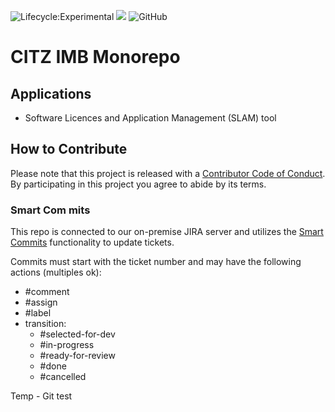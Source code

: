 ![Lifecycle:Experimental](https://img.shields.io/badge/Lifecycle-Experimental-339999)
[![](https://github.com/jpoehnelt/in-solidarity-bot/raw/main/static//badge-flat.png)](https://github.com/apps/in-solidarity)
![GitHub](https://img.shields.io/github/license/bcgov/citz-imb)

# CITZ IMB Monorepo

## Applications

- Software Licences and Application Management (SLAM) tool

## How to Contribute

Please note that this project is released with a [Contributor Code of Conduct](Code_of_Conduct.md). By participating in this project you agree to abide by its terms.

### Smart Com mits

This repo is connected to our on-premise JIRA server and utilizes the [Smart Commits](https://bigbrassband.com/git-integration-for-jira/documentation/smart-commits.html) functionality to update tickets.

Commits must start with the ticket number and may have the following actions (multiples ok):
- #comment
- #assign
- #label
- transition:
  - #selected-for-dev
  - #in-progress
  - #ready-for-review
  - #done
  - #cancelled

Temp - Git test